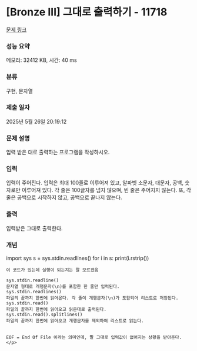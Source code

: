 # [Bronze III] 그대로 출력하기 - 11718 

[문제 링크](https://www.acmicpc.net/problem/11718) 

### 성능 요약

메모리: 32412 KB, 시간: 40 ms

### 분류

구현, 문자열

### 제출 일자

2025년 5월 26일 20:19:12

### 문제 설명

<p>입력 받은 대로 출력하는 프로그램을 작성하시오.</p>

### 입력 

 <p>입력이 주어진다. 입력은 최대 100줄로 이루어져 있고, 알파벳 소문자, 대문자, 공백, 숫자로만 이루어져 있다. 각 줄은 100글자를 넘지 않으며, 빈 줄은 주어지지 않는다. 또, 각 줄은 공백으로 시작하지 않고, 공백으로 끝나지 않는다.</p>

### 출력 

 <p>입력받은 그대로 출력한다.</p>

###  개념
 <p>
    import sys
    s = sys.stdin.readlines()
    for i in s:
        print(i.rstrip())
  
    이 코드가 있는데 실행이 되는지는 잘 모르겠음
 
    sys.stdin.readline()
    문자열 형태로 개행문자(\n)를 포함한 한 줄만 입력된다.
    sys.stdin.readlines()
    파일의 끝까지 한번에 읽어온다. 각 줄이 개행문자(\n)가 포함되어 리스트로 저장된다.
    sys.stdin.read()
    파일의 끝까지 한번에 읽어오고 읽은대로 출력된다.
    sys.stdin.read().splitlines()
    파일의 끝까지 한번에 읽어오고 개행문자를 제외하여 리스트로 읽는다.
    
    
    EOF = End Of File 이라는 의미인데, 말 그대로 입력값이 없어지는 상황을 받아준다.</p>
